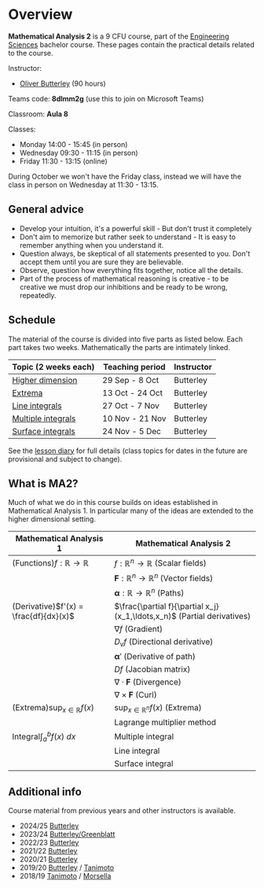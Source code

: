 # Overview

**Mathematical Analysis 2** is a 9 CFU course, part of the [Engineering Sciences](https://engineering-sciences.uniroma2.it/) bachelor course.
These pages contain the practical details related to the course.

Instructor:

- [Oliver Butterley](https://www.mat.uniroma2.it/butterley/) (90 hours)

Teams code: **8dlmm2g** (use this to join on Microsoft Teams)

Classroom: **Aula 8**

Classes:

- Monday 14:00 - 15:45 (in person)
- Wednesday 09:30 - 11:15 (in person)
- Friday 11:30 - 13:15 (online)

During October we won't have the Friday class, instead we will have the class in person on Wednesday at 11:30 - 13:15.

<!-- ## Lecture notes and key skills learnt in the course -->

<!-- See [here](/pages/skills) for a list of the key skills learnt in this course.

A [pdf of lecture notes](https://www.mat.uniroma2.it/butterley/ma2.pdf) is available for download.
If you wish to have a reference book, we recommend [Mathematical Analysis II by Canuto and Tabacco](https://link.springer.com/book/10.1007/978-3-319-12757-6). -->

## General advice

- Develop your intuition, it's a powerful skill - But don't trust it completely
- Don't aim to memorize but rather seek to understand - It is easy to remember anything when you understand it.
- Question always, be skeptical of all statements presented to you. Don't
  accept them until you are sure they are believable.
- Observe, question how everything fits together, notice all the details.
- Part of the process of mathematical reasoning is creative - to be creative we must drop our inhibitions and be ready to be wrong, repeatedly.

## Schedule

<!--
::: warning
This information is in the process of being updated.
:::
-->

The material of the course is divided into five parts as listed below. Each part takes two weeks. Mathematically the parts are intimately linked.

| Topic (2 weeks each)                  | Teaching period | Instructor |
| ------------------------------------- | --------------- | ---------- |
| [Higher dimension](/pages/part2.md)   | 29 Sep - 8 Oct  | Butterley  |
| [Extrema](/pages/part3.md)            | 13 Oct - 24 Oct | Butterley  |
| [Line integrals](/pages/part4.md)     | 27 Oct - 7 Nov  | Butterley  |
| [Multiple integrals](/pages/part5.md) | 10 Nov - 21 Nov | Butterley  |
| [Surface integrals](/pages/part6.md)  | 24 Nov - 5 Dec  | Butterley  |

See the [lesson diary](/pages/diary) for full details (class topics for dates in the future are provisional and subject to change).

## What is MA2?

Much of what we do in this course builds on ideas established in Mathematical Analysis 1.
In particular many of the ideas are extended to the higher dimensional setting.

| Mathematical Analysis 1                  | Mathematical Analysis 2                                                 |
| ---------------------------------------- | ----------------------------------------------------------------------- |
| (Functions)$f:\mathbb{R} \to \mathbb{R}$ | $f:\mathbb{R}^n \to \mathbb{R}$ (Scalar fields)                         |
|                                          | $\mathbf{F}:\mathbb{R}^n \to \mathbb{R}^n$ (Vector fields)              |
|                                          | $\boldsymbol{\alpha}:\mathbb{R} \to \mathbb{R}^n$ (Paths)               |
| (Derivative)$f'(x) = \frac{df}{dx}(x)$   | $\frac{\partial f}{\partial x_j}(x_1,\ldots,x_n)$ (Partial derivatives) |
|                                          | $\nabla f$ (Gradient)                                                   |
|                                          | $D_v f$ (Directional derivative)                                        |
|                                          | $\boldsymbol{\alpha}'$ (Derivative of path)                             |
|                                          | $Df$ (Jacobian matrix)                                                  |
|                                          | $\nabla \cdot \mathbf{F}$ (Divergence)                                  |
|                                          | $\nabla \times \mathbf{F}$ (Curl)                                       |
| (Extrema)$\sup_{x\in \mathbb{R}} f(x)$   | $\sup_{x\in \mathbb{R}^n} f(x)$ (Extrema)                               |
|                                          | Lagrange multiplier method                                              |
| Integral$\int_{a}^{b} f(x) \ dx$         | Multiple integral                                                       |
|                                          | Line integral                                                           |
|                                          | Surface integral                                                        |

## Additional info

Course material from previous years and other instructors is available.

- 2024/25 [Butterley](https://www.mat.uniroma2.it/butterley/archive/2024/MA2/)
- 2023/24 [Butterley/Greenblatt](https://www.mat.uniroma2.it/butterley/archive/2023/MA2/)
- 2022/23 [Butterley](https://www.mat.uniroma2.it/butterley/archive/2022/MA2/)
- 2021/22 [Butterley](https://www.mat.uniroma2.it/butterley/archive/2021/MA2/)
- 2020/21 [Butterley](https://www.mat.uniroma2.it/butterley/archive/2020/MA2/)
- 2019/20 [Butterley](https://www.mat.uniroma2.it/butterley/archive/2019/MA2/) / [Tanimoto](http://www.mat.uniroma2.it/~tanimoto/teaching/2019MA2/2019MA2.html)
- 2018/19 [Tanimoto](http://www.mat.uniroma2.it/~tanimoto/teaching/2018MA2/2018MA2.html) / [Morsella](http://www.mat.uniroma2.it/~morsella/didattica/2018-19/didattica.html)
